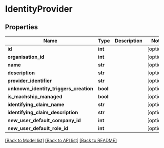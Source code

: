 # IdentityProvider

## Properties
Name | Type | Description | Notes
------------ | ------------- | ------------- | -------------
**id** | **int** |  | [optional] 
**organisation_id** | **int** |  | [optional] 
**name** | **str** |  | [optional] 
**description** | **str** |  | [optional] 
**provider_identifier** | **str** |  | [optional] 
**unknown_identity_triggers_creation** | **bool** |  | [optional] 
**is_machship_managed** | **bool** |  | [optional] 
**identifying_claim_name** | **str** |  | [optional] 
**identifying_claim_description** | **str** |  | [optional] 
**new_user_default_company_id** | **int** |  | [optional] 
**new_user_default_role_id** | **int** |  | [optional] 

[[Back to Model list]](../README.md#documentation-for-models) [[Back to API list]](../README.md#documentation-for-api-endpoints) [[Back to README]](../README.md)

